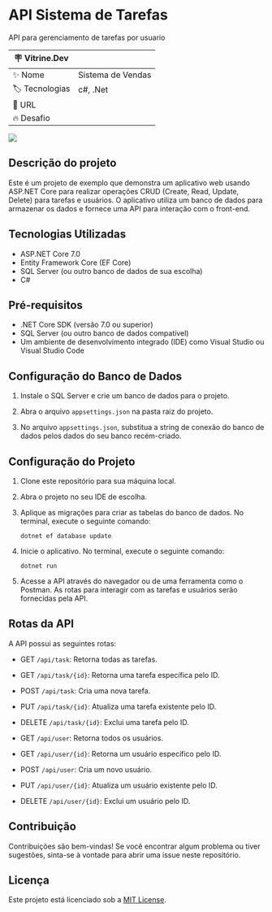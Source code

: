 # API Sistema de Tarefas

API para gerenciamento de tarefas por usuario

| :placard: Vitrine.Dev |     |
| -------------  | --- |
| :sparkles: Nome        | Sistema de Vendas
| :label: Tecnologias | c#, .Net
| :rocket: URL         | 
| :fire: Desafio     | 

<!-- Inserir imagem com a #vitrinedev ao final do link -->
![](https://cdn.discordapp.com/attachments/769394667531534386/1149903062308245624/Businnes.png)

## Descrição do projeto

Este é um projeto de exemplo que demonstra um aplicativo web usando ASP.NET Core para realizar operações CRUD (Create, Read, Update, Delete) para tarefas e usuários. O aplicativo utiliza um banco de dados para armazenar os dados e fornece uma API para interação com o front-end.

## Tecnologias Utilizadas

- ASP.NET Core 7.0
- Entity Framework Core (EF Core)
- SQL Server (ou outro banco de dados de sua escolha)
- C#


## Pré-requisitos

- .NET Core SDK (versão 7.0 ou superior)
- SQL Server (ou outro banco de dados compatível)
- Um ambiente de desenvolvimento integrado (IDE) como Visual Studio ou Visual Studio Code


## Configuração do Banco de Dados

1. Instale o SQL Server e crie um banco de dados para o projeto.

2. Abra o arquivo `appsettings.json` na pasta raiz do projeto.

3. No arquivo `appsettings.json`, substitua a string de conexão do banco de dados pelos dados do seu banco recém-criado.


## Configuração do Projeto

1. Clone este repositório para sua máquina local.

2. Abra o projeto no seu IDE de escolha.
3. Aplique as migrações para criar as tabelas do banco de dados. No terminal, execute o seguinte comando:

    ```
    dotnet ef database update
    ```

4. Inicie o aplicativo. No terminal, execute o seguinte comando:

    ```
    dotnet run
    ```

6. Acesse a API através do navegador ou de uma ferramenta como o Postman. As rotas para interagir com as tarefas e usuários serão fornecidas pela API.


## Rotas da API

A API possui as seguintes rotas:

- GET `/api/task`: Retorna todas as tarefas.
- GET `/api/task/{id}`: Retorna uma tarefa específica pelo ID.
- POST `/api/task`: Cria uma nova tarefa.
- PUT `/api/task/{id}`: Atualiza uma tarefa existente pelo ID.
- DELETE `/api/task/{id}`: Exclui uma tarefa pelo ID.

- GET `/api/user`: Retorna todos os usuários.
- GET `/api/user/{id}`: Retorna um usuário específico pelo ID.
- POST `/api/user`: Cria um novo usuário.
- PUT `/api/user/{id}`: Atualiza um usuário existente pelo ID.
- DELETE `/api/user/{id}`: Exclui um usuário pelo ID.

## Contribuição

Contribuições são bem-vindas! Se você encontrar algum problema ou tiver sugestões, sinta-se à vontade para abrir uma issue neste repositório.

## Licença

Este projeto está licenciado sob a [MIT License](LICENSE).
